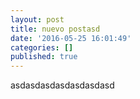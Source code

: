 ```yaml
---
layout: post
title: nuevo postasd
date: '2016-05-25 16:01:49'
categories: []
published: true
---
```

asdasdasdasdasdasdasd